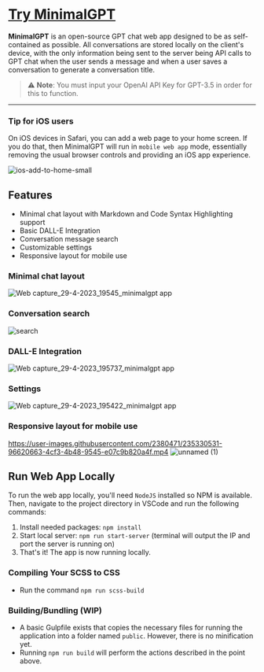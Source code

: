# [Try MinimalGPT](https://minimalgpt.app/)

**MinimalGPT** is an open-source GPT chat web app designed to be as self-contained as possible. All conversations are stored locally on the client's device, with the only information being sent to the server being API calls to GPT chat when the user sends a message and when a user saves a conversation to generate a conversation title.

> ⚠️ **Note**: You must input your OpenAI API Key for GPT-3.5 in order for this to function.

---

### Tip for iOS users

On iOS devices in Safari, you can add a web page to your home screen. If you do that, then MinimalGPT will run in `mobile web app` mode, essentially removing the usual browser controls and providing an iOS app experience.

![ios-add-to-home-small](https://user-images.githubusercontent.com/2380471/235267080-d69a2a46-50fa-4acf-b36b-da10b5d439d1.jpg)


## Features

- Minimal chat layout with Markdown and Code Syntax Highlighting support
- Basic DALL-E Integration
- Conversation message search
- Customizable settings
- Responsive layout for mobile use

### Minimal chat layout

![Web capture_29-4-2023_19545_minimalgpt app](https://user-images.githubusercontent.com/2380471/235330441-1c17f182-1dfc-4e68-acb6-9f96ec9d031f.jpeg)

### Conversation search

![search](https://user-images.githubusercontent.com/2380471/235330608-4e7a799d-8968-4a0d-81bf-499f646e2ce4.png)

### DALL-E Integration

![Web capture_29-4-2023_195737_minimalgpt app](https://user-images.githubusercontent.com/2380471/235330549-ce91ba12-aa20-4284-8b91-b3391f88446a.jpeg)

### Settings

![Web capture_29-4-2023_195422_minimalgpt app](https://user-images.githubusercontent.com/2380471/235330449-fcb36cf3-13e3-44c6-a1c2-4b934e851efa.jpeg)

### Responsive layout for mobile use

https://user-images.githubusercontent.com/2380471/235330531-96620663-4cf3-4b48-9545-e07c9b820a4f.mp4 ![unnamed (1)](https://user-images.githubusercontent.com/2380471/235331301-c9bb74c4-e118-413d-ae40-68f17d39f9da.png)

## Run Web App Locally

To run the web app locally, you'll need `NodeJS` installed so NPM is available. Then, navigate to the project directory in VSCode and run the following commands:

1. Install needed packages: `npm install`
2. Start local server: `npm run start-server` (terminal will output the IP and port the server is running on)
3. That's it! The app is now running locally.

### Compiling Your SCSS to CSS

- Run the command `npm run scss-build`

### Building/Bundling (WIP)

- A basic Gulpfile exists that copies the necessary files for running the application into a folder named `public`. However, there is no minification yet.
- Running `npm run build` will perform the actions described in the point above.
